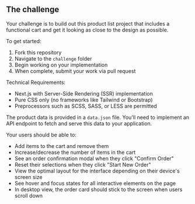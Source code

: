 ## The challenge

Your challenge is to build out this product list project that includes a functional cart and get it looking as close to the design as possible.

To get started:
1. Fork this repository
2. Navigate to the `challenge` folder
3. Begin working on your implementation
4. When complete, submit your work via pull request


Technical Requirements:
- Next.js with Server-Side Rendering (SSR) implementation
- Pure CSS only (no frameworks like Tailwind or Bootstrap)
- Preprocessors such as SCSS, SASS, or LESS are permitted

The product data is provided in a `data.json` file. You'll need to implement an API endpoint to fetch and serve this data to your application.

Your users should be able to:

- Add items to the cart and remove them
- Increase/decrease the number of items in the cart
- See an order confirmation modal when they click "Confirm Order"
- Reset their selections when they click "Start New Order"
- View the optimal layout for the interface depending on their device's screen size
- See hover and focus states for all interactive elements on the page
- In desktop view, the order card should stick to the screen when users scroll down
